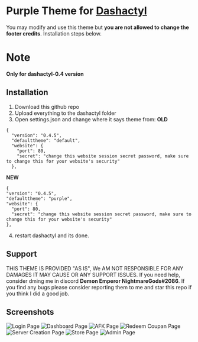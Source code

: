 # Purple Theme for [Dashactyl](https://github.com/realtwo2/dashactyl)
You may modify and use this theme but **you are not allowed to change the footer credits**. Installation steps below.
# Note
**Only for dashactyl-0.4 version**

## Installation
1. Download this github repo
2. Upload everything to the dashactyl folder
3. Open settings.json and change where it says theme from:
**OLD**
```
{
  "version": "0.4.5",
  "defaulttheme": "default",
  "website": {
    "port": 80,
    "secret": "change this website session secret password, make sure to change this for your website's security"
  },
  ```
  **NEW**
  ```
  {
  "version": "0.4.5",
  "defaulttheme": "purple",
  "website": {
    "port": 80,
    "secret": "change this website session secret password, make sure to change this for your website's security"
  },
  ```
  4. restart dashactyl and its done.

## Support

THIS THEME IS PROVIDED "AS IS", We AM NOT RESPONSIBLE FOR ANY DAMAGES IT MAY CAUSE OR ANY SUPPORT ISSUES. If you need help, consider dming me in discord **Demon Emperor NightmareGods#2086**.
If you find any bugs please consider reporting them to me and star this repo if you think I did a good job.

## Screenshots

![Login Page](https://cdn.discordapp.com/attachments/949574569117757470/969592749181501440/unknown.png)
![Dashboard Page](https://cdn.discordapp.com/attachments/949574569117757470/969592748359426088/unknown.png)
![AFK Page](https://cdn.discordapp.com/attachments/949574569117757470/969592747906453584/unknown.png)
![Redeem Coupan Page](https://cdn.discordapp.com/attachments/949574569117757470/969592747650605076/unknown.png)
![Server Creation Page](https://cdn.discordapp.com/attachments/949574569117757470/969592748636274748/unknown.png)
![Store Page](https://cdn.discordapp.com/attachments/838372326071861334/969594780675891231/unknown.png)
![Admin Page](https://cdn.discordapp.com/attachments/949574569117757470/969592748871143424/unknown.png)
